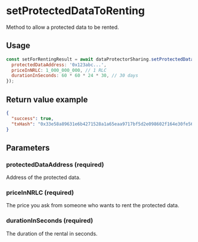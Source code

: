 # setProtectedDataToRenting

Method to allow a protected data to be rented.

## Usage

```javascript
const setForRentingResult = await dataProtectorSharing.setProtectedDataToRenting({
  protectedDataAddress: '0x123abc...',
  priceInNRLC: 1_000_000_000, // 1 RLC
  durationInSeconds: 60 * 60 * 24 * 30, // 30 days
});
```

## Return value example

```json
{
  "success": true,
  "txHash": "0x33e58a89631e6b4271528a1a65eaa9717bf5d2e098602f164e30fe56585895e6"
}
```

## Parameters

### protectedDataAddress (required)

Address of the protected data.

### priceInNRLC (required)

The price you ask from someone who wants to rent the protected data.

### durationInSeconds (required)

The duration of the rental in seconds.
